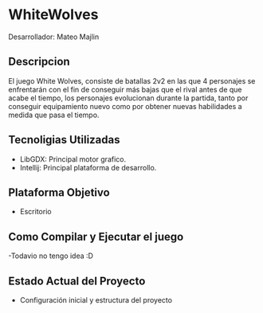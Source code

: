 # WhiteWolves

Desarrollador: Mateo Majlin

## Descripcion

El juego White Wolves, consiste de batallas 2v2 en las que 4 personajes se enfrentarán con el fin de
conseguir más bajas que el rival antes de que acabe el tiempo, los personajes evolucionan durante la partida, tanto por
conseguir equipamiento nuevo como por obtener nuevas habilidades a medida que pasa el tiempo.

## Tecnoligias Utilizadas

- LibGDX: Principal motor grafico.
- Intellij: Principal plataforma de desarrollo.

## Plataforma Objetivo
- Escritorio

## Como Compilar y Ejecutar el juego
-Todavio no tengo idea :D

## Estado Actual del Proyecto
- Configuración inicial y estructura del proyecto
